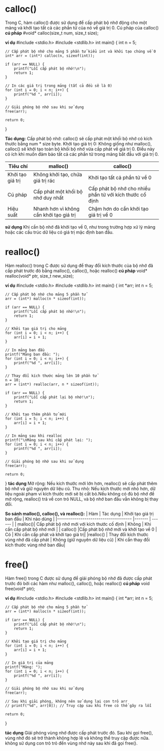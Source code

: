  # calloc()
Trong C, hàm calloc() được sử dụng để cấp phát bộ nhớ động cho một mảng và khởi tạo tất cả các phần tử của nó về giá trị 0. Cú pháp của calloc()
**cú pháp** 
#void* calloc(size_t num, size_t size);

**ví dụ** 
#include <stdio.h>
#include <stdlib.h>
int main() {
    int n = 5;
    
    // Cấp phát bộ nhớ cho mảng 5 phần tử kiểu int và khởi tạo chúng về 0
    int* arr = (int*) calloc(n, sizeof(int));
    
    if (arr == NULL) {
        printf("Lỗi cấp phát bộ nhớ!\n");
        return 1;
    }

    // In các giá trị trong mảng (tất cả đều sẽ là 0)
    for (int i = 0; i < n; i++) {
        printf("%d ", arr[i]);
    }
    
    // Giải phóng bộ nhớ sau khi sử dụng
    free(arr);
    
    return 0;
}

**Tác dụng:**
Cấp phát bộ nhớ: calloc() sẽ cấp phát một khối bộ nhớ có kích thước bằng num * size byte.
Khởi tạo giá trị 0: Không giống như malloc(), calloc() sẽ khởi tạo toàn bộ khối bộ nhớ vừa cấp phát về giá trị 0. Điều này có ích khi muốn 
đảm bảo tất cả các phần tử trong mảng bắt đầu với giá trị 0.

|Tiêu chí |        malloc()                           |             calloc()         |
|--------------                                      |-------                        |  ------
| Khởi tạo giá trị | Không khởi tạo, chứa giá trị rác | Khởi tạo tất cả phần tử về 0 |
| Cú pháp          | Cấp phát một khối bộ nhớ duy nhất | Cấp phát bộ nhớ cho nhiều phần tử với kích thước cố định | 
| Hiệu suất  | Nhanh hơn vì không cần khởi tạo giá trị | Chậm hơn do cần khởi tạo giá trị về 0 |

**sử dụng**
 Khi cần bộ nhớ đã khởi tạo về 0, như trong trường hợp xử lý mảng hoặc các cấu trúc dữ liệu có giá trị mặc định ban đầu.
 
 # realloc()
 Hàm realloc() trong C được sử dụng để thay đổi kích thước của bộ nhớ đã cấp phát trước đó bằng malloc(), calloc(), hoặc realloc()
 **cú pháp**
 void* realloc(void* ptr, size_t new_size);
 
 **ví dụ**
 #include <stdio.h>
#include <stdlib.h>
int main() {
    int *arr;
    int n = 5;

    // Cấp phát bộ nhớ cho mảng 5 phần tử
    arr = (int*) malloc(n * sizeof(int));

    if (arr == NULL) {
        printf("Lỗi cấp phát bộ nhớ!\n");
        return 1;
    }

    // Khởi tạo giá trị cho mảng
    for (int i = 0; i < n; i++) {
        arr[i] = i + 1;
    }

    // In mảng ban đầu
    printf("Mảng ban đầu: ");
    for (int i = 0; i < n; i++) {
        printf("%d ", arr[i]);
    }

    // Thay đổi kích thước mảng lên 10 phần tử
    n = 10;
    arr = (int*) realloc(arr, n * sizeof(int));

    if (arr == NULL) {
        printf("Lỗi cấp phát lại bộ nhớ!\n");
        return 1;
    }

    // Khởi tạo thêm phần tử mới
    for (int i = 5; i < n; i++) {
        arr[i] = i + 1;
    }

    // In mảng sau khi realloc
    printf("\nMảng sau khi cấp phát lại: ");
    for (int i = 0; i < n; i++) {
        printf("%d ", arr[i]);
    }

    // Giải phóng bộ nhớ sau khi sử dụng
    free(arr);

    return 0;
}
**tác dụng**
Mở rộng: Nếu kích thước mới lớn hơn, realloc() sẽ cấp phát thêm bộ nhớ và giữ nguyên dữ liệu cũ.
Thu nhỏ: Nếu kích thước mới nhỏ hơn, dữ liệu ngoài phạm vi kích thước mới sẽ bị cắt bỏ.Nếu không có đủ bộ nhớ để mở rộng, realloc() trả về con trỏ NULL,
và bộ nhớ ban đầu vẫn không bị thay đổi.

**So sánh malloc(), calloc(), và realloc():**
| Hàm |                       Tác dụng                 | Khởi tạo giá trị ban đầu |           Khi nào dùng           |
|--------------------------------------                |-------                   |                    ------        |
| malloc()| Cấp phát bộ nhớ mới với kích thước cố định |          Không           | Khi cần cấp phát bộ nhớ mới      | 
| calloc() |Cấp phát bộ nhớ mới và khởi tạo về 0       |           Có             | Khi cần cấp phát và khởi tạo giá trị| 
|realloc() | Thay đổi kích thước vùng nhớ đã cấp phát  | Không (giữ nguyên dữ liệu cũ) | Khi cần thay đổi kích thước vùng nhớ ban đầu| 

# free()
Hàm free() trong C được sử dụng để giải phóng bộ nhớ đã được cấp phát trước đó bởi các hàm như malloc(), calloc(), hoặc realloc()
**cú pháp**
void free(void* ptr);

**ví dụ**
#include <stdio.h>
#include <stdlib.h>
int main() {
    int *arr;
    int n = 5;

    // Cấp phát bộ nhớ cho mảng 5 phần tử
    arr = (int*) malloc(n * sizeof(int));

    if (arr == NULL) {
        printf("Lỗi cấp phát bộ nhớ!\n");
        return 1;
    }

    // Khởi tạo giá trị cho mảng
    for (int i = 0; i < n; i++) {
        arr[i] = i + 1;
    }

    // In giá trị của mảng
    printf("Mảng: ");
    for (int i = 0; i < n; i++) {
        printf("%d ", arr[i]);
    }

    // Giải phóng bộ nhớ sau khi sử dụng
    free(arr);

    // Sau khi giải phóng, không nên sử dụng lại con trỏ arr
    // printf("%d", arr[0]); // Truy cập sau khi free có thể gây ra lỗi

    return 0;
}

**tác dụng**
Giải phóng vùng nhớ được cấp phát trước đó. Sau khi gọi free(), vùng nhớ đó sẽ trở thành không hợp lệ và không thể truy cập được nữa. không sử dụng 
con trỏ trỏ đến vùng nhớ này sau khi đã gọi free().








